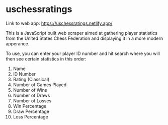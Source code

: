 # uschessratings

Link to web app: https://uschessratings.netlify.app/

This is a JavaScript built web scraper aimed at gathering player statistics from
the United States Chess Federation and displaying it in a more modern apperance.

To use, you can enter your player ID number and hit search where you will then see
certain statistics in this order:

1. Name
2. ID Number
3. Rating (Classical)
4. Number of Games Played
5. Number of Wins
6. Number of Draws
7. Number of Losses
8. Win Percentage
9. Draw Percentage
10. Loss Percentage
